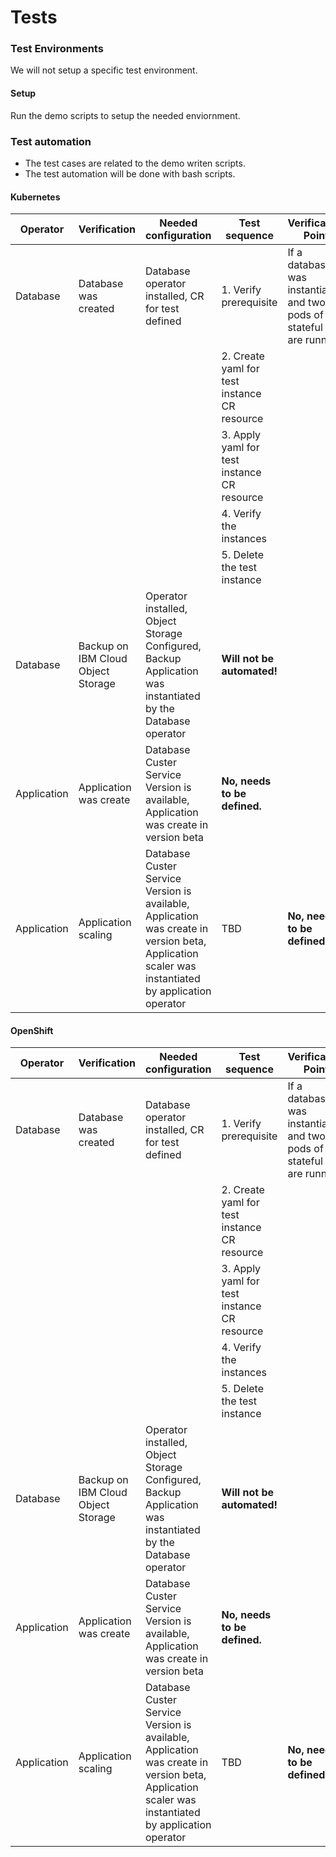 # Tests 

### Test Environments

We will not setup a specific test environment.

#### Setup 

Run the demo scripts to setup the needed enviornment.

### Test automation

* The test cases are related to the demo 
writen scripts.
* The test automation will be done with bash scripts.

#### Kubernetes

| Operator | Verification | Needed configuration | Test sequence | Verification Point |
| --- | --- | --- | --- | --- |
| Database | Database was created | Database operator installed, CR for test defined | 1. Verify prerequisite  | If a database was instantiated and two pods of the stateful set are running. | 
|  |  |  | 2. Create yaml for test instance CR resource |  |
|  |  |  | 3. Apply yaml for test instance CR resource |  |
|  |  |  | 4. Verify the instances |  |
|  |  |  | 5. Delete the test instance |  |
| Database | Backup on IBM Cloud Object Storage | Operator installed, Object Storage Configured, Backup Application was instantiated by the Database operator | **Will not be automated!** |
| Application | Application was create | Database Custer Service Version is available, Application was create in version beta | **No, needs to be defined.** |
| Application | Application scaling| Database Custer Service Version is available, Application was create in version beta, Application scaler was instantiated by application operator | TBD | **No, needs to be defined.** |

#### OpenShift

| Operator | Verification | Needed configuration | Test sequence | Verification Point |
| --- | --- | --- | --- | --- |
| Database | Database was created | Database operator installed, CR for test defined | 1. Verify prerequisite  | If a database was instantiated and two pods of the stateful set are running. | 
|  |  |  | 2. Create yaml for test instance CR resource |  |
|  |  |  | 3. Apply yaml for test instance CR resource |  |
|  |  |  | 4. Verify the instances |  |
|  |  |  | 5. Delete the test instance |  |
| Database | Backup on IBM Cloud Object Storage | Operator installed, Object Storage Configured, Backup Application was instantiated by the Database operator | **Will not be automated!** |
| Application | Application was create | Database Custer Service Version is available, Application was create in version beta | **No, needs to be defined.** |
| Application | Application scaling| Database Custer Service Version is available, Application was create in version beta, Application scaler was instantiated by application operator | TBD | **No, needs to be defined.** |


